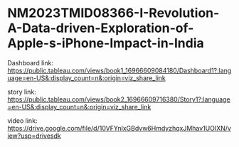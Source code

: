 # NM2023TMID08366-I-Revolution-A-Data-driven-Exploration-of-Apple-s-iPhone-Impact-in-India

Dashboard link: https://public.tableau.com/views/book1_16966609084180/Dashboard1?:language=en-US&:display_count=n&:origin=viz_share_link

story link: https://public.tableau.com/views/book2_16966609716380/Story1?:language=en-US&:display_count=n&:origin=viz_share_link

video link: https://drive.google.com/file/d/10VFYnlxGBdvw6HmdyzhqxJMhav1UOIXN/view?usp=drivesdk
